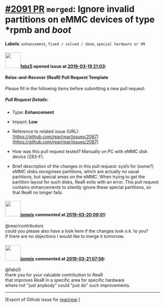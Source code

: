 [\#2091 PR](https://github.com/rear/rear/pull/2091) `merged`: Ignore invalid partitions on eMMC devices of type \*rpmb and *boot*
=================================================================================================================================

**Labels**: `enhancement`, `fixed / solved / done`,
`special hardware or VM`

#### <img src="https://avatars.githubusercontent.com/u/3602156?v=4" width="50">[fabz5](https://github.com/fabz5) opened issue at [2019-03-19 21:03](https://github.com/rear/rear/pull/2091):

#### Relax-and-Recover (ReaR) Pull Request Template

Please fill in the following items before submitting a new pull request:

##### Pull Request Details:

-   Type: **Enhancement**

-   Impact: **Low**

-   Reference to related issue (URL):
    [https://github.com/rear/rear/issues/2087](https://github.com/rear/rear/issues/2087)

-   How was this pull request tested? Manually on PC with eMMC disk
    device (Z83-F).

-   Brief description of the changes in this pull request: sysfs for
    (some?) eMMC disks recognises partitions, which are actually no
    usual partitions, but special areas on the eMMC. When trying to get
    the partition layout for such disks, ReaR exits with an error. This
    pull request contains enhancements to silently ignore these special
    partitions, so that ReaR no longer fails.

#### <img src="https://avatars.githubusercontent.com/u/1788608?u=925fc54e2ce01551392622446ece427f51e2f0ce&v=4" width="50">[jsmeix](https://github.com/jsmeix) commented at [2019-03-20 09:01](https://github.com/rear/rear/pull/2091#issuecomment-474743402):

@rear/contributors  
could you please also have a look here if the changes look o.k. to
you?  
If there are no objections I would like to merge it tomorrow.

#### <img src="https://avatars.githubusercontent.com/u/1788608?u=925fc54e2ce01551392622446ece427f51e2f0ce&v=4" width="50">[jsmeix](https://github.com/jsmeix) commented at [2019-03-21 07:58](https://github.com/rear/rear/pull/2091#issuecomment-475139162):

@fabz5  
thank you for your valuable contribution to ReaR  
that improves ReaR in a specific area for specific hardware  
where not "just anybody" could "just do" such improvements.

------------------------------------------------------------------------

\[Export of Github issue for
[rear/rear](https://github.com/rear/rear).\]
